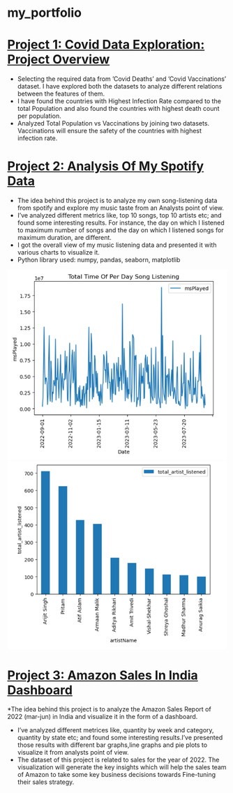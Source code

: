 # my_portfolio

# [Project 1: Covid Data Exploration: Project Overview](https://github.com/painsangeeta/DataAnalysisPortfolioProjects)
* Selecting the required data from ’Covid Deaths’ and ’Covid Vaccinations’ dataset. I have explored both the
datasets to analyze different relations between the features of them.
* I have found the countries with Highest Infection Rate compared to the total Population and also found the
countries with highest death count per population.
* Analyzed Total Population vs Vaccinations by joining two datasets. Vaccinations will ensure the safety of the
countries with highest infection rate.


# [Project 2: Analysis Of My Spotify Data](https://github.com/painsangeeta/My_Spotify_Data_Analysis)
* The idea behind this project is to analyze my own song-listening data from spotify and explore my music taste from
an Analysts point of view.
* I’ve analyzed different metrics like, top 10 songs, top 10 artists etc; and found some interesting results. For
instance, the day on which I listened to maximum number of songs and the day on which I listened songs for
maximum duration, are different.
* I got the overall view of my music listening data and presented it with various charts to visualize it.
* Python library used: numpy, pandas, seaborn, matplotlib


![](https://github.com/painsangeeta/my_portfolio/blob/main/images/Screenshot%20(539).png)  ![](https://github.com/painsangeeta/my_portfolio/blob/main/images/Screenshot%20(538).png)



# [Project 3: Amazon Sales In India Dashboard](https://public.tableau.com/app/profile/sangeeta.pain/viz/AmazonSalesinIndia_16963092663680/Dashboard1)
*The idea behind this project is to analyze the Amazon Sales Report of 2022 (mar-jun) in India and visualize it in
the form of a dashboard.
* I’ve analyzed different metrices like, quantity by week and category, quantity by state etc; and found some
interesting results.I’ve presented those results with different bar graphs,line graphs and pie plots to visualize it from
analysts point of view.
* The dataset of this project is related to sales for the year of 2022. The visualization will generate the key insights
which will help the sales team of Amazon to take some key business decisions towards Fine-tuning their sales
strategy.

